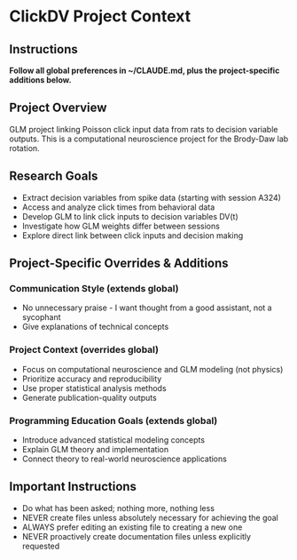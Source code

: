 # ClickDV Project Context

## Instructions
**Follow all global preferences in ~/CLAUDE.md, plus the project-specific additions below.**

## Project Overview
GLM project linking Poisson click input data from rats to decision variable outputs. This is a computational neuroscience project for the Brody-Daw lab rotation.

## Research Goals
- Extract decision variables from spike data (starting with session A324)
- Access and analyze click times from behavioral data
- Develop GLM to link click inputs to decision variables DV(t)
- Investigate how GLM weights differ between sessions
- Explore direct link between click inputs and decision making

## Project-Specific Overrides & Additions

### Communication Style (extends global)
- No unnecessary praise - I want thought from a good assistant, not a sycophant
- Give explanations of technical concepts

### Project Context (overrides global)
- Focus on computational neuroscience and GLM modeling (not physics)
- Prioritize accuracy and reproducibility
- Use proper statistical analysis methods
- Generate publication-quality outputs

### Programming Education Goals (extends global)
- Introduce advanced statistical modeling concepts
- Explain GLM theory and implementation
- Connect theory to real-world neuroscience applications

## Important Instructions
- Do what has been asked; nothing more, nothing less
- NEVER create files unless absolutely necessary for achieving the goal
- ALWAYS prefer editing an existing file to creating a new one
- NEVER proactively create documentation files unless explicitly requested